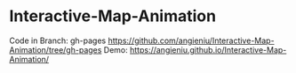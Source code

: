 # Interactive-Map-Animation
Code in Branch: gh-pages     https://github.com/angieniu/Interactive-Map-Animation/tree/gh-pages
Demo: https://angieniu.github.io/Interactive-Map-Animation/
